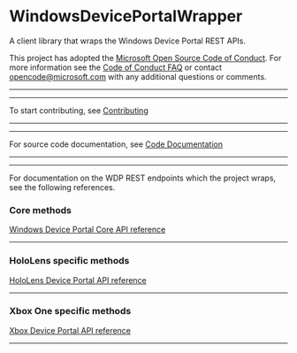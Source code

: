 # WindowsDevicePortalWrapper
A client library that wraps the Windows Device Portal REST APIs.

This project has adopted the [Microsoft Open Source Code of Conduct](https://opensource.microsoft.com/codeofconduct/). For more information see the [Code of Conduct FAQ](https://opensource.microsoft.com/codeofconduct/faq/) or contact [opencode@microsoft.com](mailto:opencode@microsoft.com) with any additional questions or comments.

---
---

To start contributing, see [Contributing](https://github.com/Microsoft/WindowsDevicePortalWrapper/blob/master/CONTRIBUTING.md)

---
---

For source code documentation, see [Code Documentation](https://github.com/Microsoft/WindowsDevicePortalWrapper/blob/master/html/index.html)

---
---

For documentation on the WDP REST endpoints which the project wraps, see the following references.

### Core methods

[Windows Device Portal Core API reference](https://msdn.microsoft.com/en-us/windows/uwp/debug-test-perf/device-portal-api-core)

---

### HoloLens specific methods

[HoloLens Device Portal API reference](https://developer.microsoft.com/en-us/windows/holographic/device_portal_api_reference)

---

### Xbox One specific methods

[Xbox Device Portal API reference](https://msdn.microsoft.com/en-us/windows/uwp/xbox-apps/reference)

---
